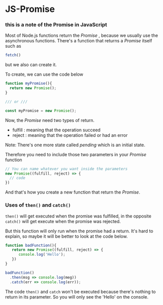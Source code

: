 # JS-Promise

### this is a note of the Promise in JavaScript

Most of Node.js functions return the _Promise_ , because we usually use the asynchronous functions.
There's a function that returns a _Promise_ itself such as
```js
fetch()
```

but we also can create it.

To create, we can use the code below
```js
function myPromise(){
  return new Promise();
}

/// or ///

const myPromise = new Promise();
```

Now, the _Promise_ need two types of return.
- fulfill : meaning that the operation succeed
- reject : meaning that the operation failed or had an error

Note: There's one more state called _pending_ which is an initial state.

Therefore you need to include those two parameters in your _Promise_ function
```js
// You can name whatever you want inside the parameters
new Promise((fulfill, reject) => {
  // code
})
```

And that's how you create a new function that return the _Promise_.

### Uses of `then()` and `catch()`

`then()` will get executed when the promise was fulfilled, in the opposite `catch()` will get execute when the promise was rejected.

But this function will only run when the promise had a return. It's hard to explain, so maybe it will be better to look at the code below.

```js
function badFunction(){
   return new Promise((fulfill, reject) => {
      console.log('Hello');
   })
}

badFunction()
  .then(msg => console.log(meg))
  .catch(err => console.log(err));
```

The code `then()` and `catch` won't be executed because there's nothing to return in its parameter.
So you will only see the 'Hello' on the console.
